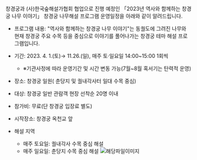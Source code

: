 창경궁과 (사)한국숲해설가협회 협업으로 진행 예정인 「2023년 역사와 함께하는 창경궁 나무 이야기」 창경궁 나무해설 프로그램 운영일정을 아래와 같이 알려드립니다.

- 프로그램 내용: "역사와 함께하는 창경궁 나무 이야기"는 동궐도에 그려진 나무와 현재 창경궁 주요 수목 등을 중심으로 이야기를 풀어나가는 창경궁 테마 해설 프로그램입니다.

- 기간: 2023. 4. 1.(토)→ 11.26.(일), 매주 토·일요일 14:00~15:00 1회씩
  - ※기관사정에 따라 운영기간 및 시간 변동 가능(7월~8월 혹서기는 탄력적 운영)

- 장소: 창경궁 일원( 춘당지 및 궐내각사터 일대 수목 중심)

- 대상: 창경궁 일반 관람객 현장 선착순 20명 이내

- 참가비: 무료(단 창경궁 입장료 별도)

- 시작장소: 창경궁 옥천교 앞

- 해설 지역
  - 매주 토요일: 궐내각사 수목 중심 해설
  - 매주 일요일: 춘당지 수목 중심 해설 ![해당파일이미지](https://cgg.cha.go.kr/agapp/cmm/fms/getImage.do?atchFileId=FILE_000000000139088&fileSn=1)